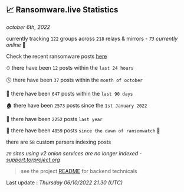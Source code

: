 
## 📈 Ransomware.live Statistics
_october 6th, 2022_

currently tracking `122` groups across `218` relays & mirrors - _`73` currently online_ 📡

Check the recent ransomware posts [here](https://www.ransomware.live/#/recentposts)


⏲ there have been `12` posts within the `last 24 hours`

🕓 there have been `37` posts within the `month of october`

📅 there have been `647` posts within the `last 90 days`

🏚 there have been `2573` posts since the `1st January 2022`

🚀 there have been `2252` posts `last year`

🦕 there have been `4859` posts `since the dawn of ransomwatch` 🐣

there are `58` custom parsers indexing posts

_`20` sites using v2 onion services are no longer indexed - [support.torproject.org](https://support.torproject.org/onionservices/v2-deprecation/)_

> see the project [README](https://github.com/jmousqueton/ransomwatch#readme) for backend technicals



Last update : _Thursday 06/10/2022 21.30 (UTC)_

